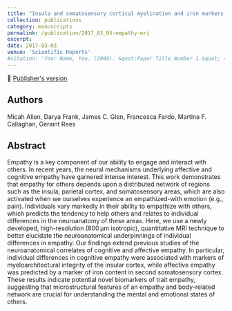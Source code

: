 ```yaml
---
title: "Insula and somatosensory cortical myelination and iron markers underlie individual differences in empathy"
collection: publications
category: manuscripts
permalink: /publication/2017_03_03-empathy-mri
excerpt:
date: 2017-03-03
venue: 'Scientific Reports'
#citation: 'Your Name, You. (2009). &quot;Paper Title Number 1.&quot; <i>Journal 1</i>. 1(1).'
---
```


<!--more-->

📄 [Publisher's version](https://www.nature.com/articles/srep43316)

## Authors
Micah Allen, Darya Frank, James C. Glen, Francesca Fardo, Martina F. Callaghan, Geraint Rees

## Abstract
Empathy is a key component of our ability to engage and interact with others. In recent years, the neural mechanisms underlying affective and cognitive empathy have garnered intense interest. This work demonstrates that empathy for others depends upon a distributed network of regions such as the insula, parietal cortex, and somatosensory areas, which are also activated when we ourselves experience an empathized-with emotion (e.g., pain). Individuals vary markedly in their ability to empathize with others, which predicts the tendency to help others and relates to individual differences in the neuroanatomy of these areas. Here, we use a newly developed, high-resolution (800 μm isotropic), quantitative MRI technique to better elucidate the neuroanatomical underpinnings of individual differences in empathy. Our findings extend previous studies of the neuroanatomical correlates of cognitive and affective empathy. In particular, individual differences in cognitive empathy were associated with markers of myeloarchitectural integrity of the insular cortex, while affective empathy was predicted by a marker of iron content in second somatosensory cortex. These results indicate potential novel biomarkers of trait empathy, suggesting that microstructural features of an empathy and body-related network are crucial for understanding the mental and emotional states of others.